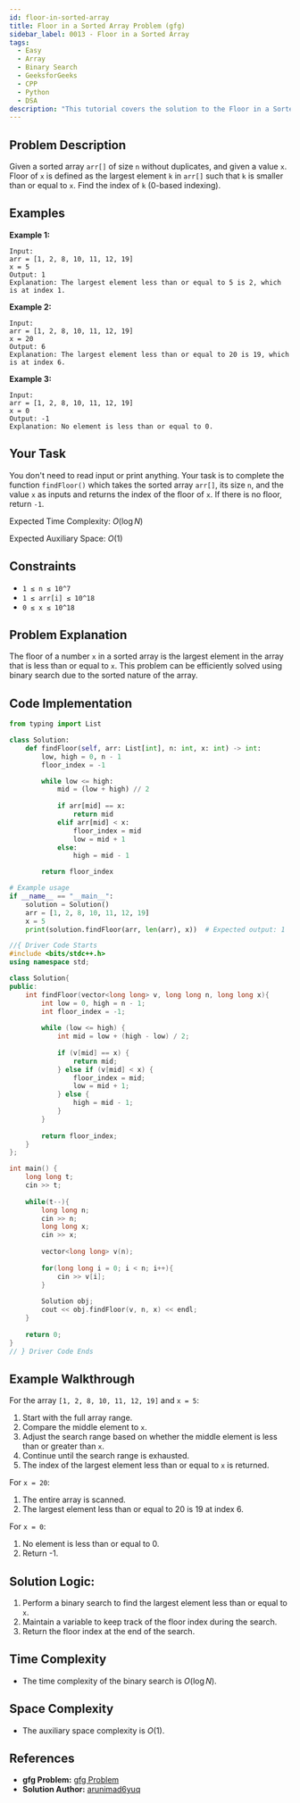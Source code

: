 ```yaml
---
id: floor-in-sorted-array  
title: Floor in a Sorted Array Problem (gfg)  
sidebar_label: 0013 - Floor in a Sorted Array  
tags:
  - Easy
  - Array
  - Binary Search
  - GeeksforGeeks
  - CPP
  - Python
  - DSA  
description: "This tutorial covers the solution to the Floor in a Sorted Array problem from the GeeksforGeeks website, featuring implementations in Python and C++."
---
```

## Problem Description

Given a sorted array `arr[]` of size `n` without duplicates, and given a value `x`. Floor of `x` is defined as the largest element `k` in `arr[]` such that `k` is smaller than or equal to `x`. Find the index of `k` (0-based indexing).

## Examples

**Example 1:**

```
Input: 
arr = [1, 2, 8, 10, 11, 12, 19]
x = 5
Output: 1
Explanation: The largest element less than or equal to 5 is 2, which is at index 1.
```

**Example 2:**

```
Input:
arr = [1, 2, 8, 10, 11, 12, 19]
x = 20
Output: 6
Explanation: The largest element less than or equal to 20 is 19, which is at index 6.
```

**Example 3:**

```
Input:
arr = [1, 2, 8, 10, 11, 12, 19]
x = 0
Output: -1
Explanation: No element is less than or equal to 0.
```

## Your Task

You don't need to read input or print anything. Your task is to complete the function `findFloor()` which takes the sorted array `arr[]`, its size `n`, and the value `x` as inputs and returns the index of the floor of `x`. If there is no floor, return `-1`.

Expected Time Complexity: $O(\log N)$

Expected Auxiliary Space: $O(1)$

## Constraints

* `1 ≤ n ≤ 10^7`
* `1 ≤ arr[i] ≤ 10^18`
* `0 ≤ x ≤ 10^18`

## Problem Explanation

The floor of a number `x` in a sorted array is the largest element in the array that is less than or equal to `x`. This problem can be efficiently solved using binary search due to the sorted nature of the array.

## Code Implementation

<Tabs>
  <TabItem value="Python" label="Python" default>
  <SolutionAuthor name="@arunimad6yuq"/>

  ```py
  from typing import List

  class Solution:
      def findFloor(self, arr: List[int], n: int, x: int) -> int:
          low, high = 0, n - 1
          floor_index = -1

          while low <= high:
              mid = (low + high) // 2
              
              if arr[mid] == x:
                  return mid
              elif arr[mid] < x:
                  floor_index = mid
                  low = mid + 1
              else:
                  high = mid - 1

          return floor_index

  # Example usage
  if __name__ == "__main__":
      solution = Solution()
      arr = [1, 2, 8, 10, 11, 12, 19]
      x = 5
      print(solution.findFloor(arr, len(arr), x))  # Expected output: 1
  ```

  </TabItem>
  <TabItem value="C++" label="C++">
  <SolutionAuthor name="@arunimad6yuq"/>

  ```cpp
  //{ Driver Code Starts
  #include <bits/stdc++.h>
  using namespace std;

  class Solution{
  public:
      int findFloor(vector<long long> v, long long n, long long x){
          int low = 0, high = n - 1;
          int floor_index = -1;
          
          while (low <= high) {
              int mid = low + (high - low) / 2;
              
              if (v[mid] == x) {
                  return mid;
              } else if (v[mid] < x) {
                  floor_index = mid;
                  low = mid + 1;
              } else {
                  high = mid - 1;
              }
          }
          
          return floor_index;
      }
  };

  int main() {
      long long t;
      cin >> t;
      
      while(t--){
          long long n;
          cin >> n;
          long long x;
          cin >> x;
          
          vector<long long> v(n);
          
          for(long long i = 0; i < n; i++){
              cin >> v[i];
          }
          
          Solution obj;
          cout << obj.findFloor(v, n, x) << endl;
      }
      
      return 0;
  }
  // } Driver Code Ends
  ```

  </TabItem>
</Tabs>

## Example Walkthrough

For the array `[1, 2, 8, 10, 11, 12, 19]` and `x = 5`:

1. Start with the full array range.
2. Compare the middle element to `x`.
3. Adjust the search range based on whether the middle element is less than or greater than `x`.
4. Continue until the search range is exhausted.
5. The index of the largest element less than or equal to `x` is returned.

For `x = 20`:

1. The entire array is scanned.
2. The largest element less than or equal to 20 is 19 at index 6.

For `x = 0`:

1. No element is less than or equal to 0.
2. Return -1.

## Solution Logic:

1. Perform a binary search to find the largest element less than or equal to `x`.
2. Maintain a variable to keep track of the floor index during the search.
3. Return the floor index at the end of the search.

## Time Complexity

* The time complexity of the binary search is $O(\log N)$.

## Space Complexity

* The auxiliary space complexity is $O(1)$.

## References

- **gfg Problem:** [gfg Problem](https://www.geeksforgeeks.org/problems/floor-in-a-sorted-array-1587115620/1)
- **Solution Author:** [arunimad6yuq](https://www.geeksforgeeks.org/user/arunimad6yuq/)
